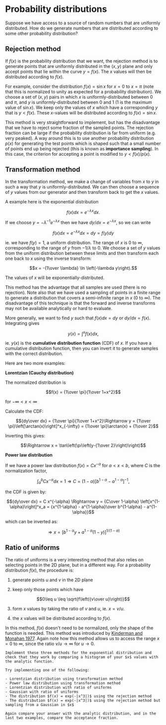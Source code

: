 # Probability distributions

Suppose we have access to a source of random numbers that are uniformly distributed. How do we generate numbers that are distributed according to some other probability distribution?

## Rejection method

If $f(x)$ is the probability distribution that we want, the rejection method is to generate points that are uniformly distributed in the $(x,y)$ plane and only accept points that lie within the curve $y=f(x)$. The $x$ values will then be distributed according to $f(x)$. 

For example, consider the distribution $f(x)=\sin x$ for $x=0$ to $x=\pi$ (note that this is normalized to unity as expected for a probability distribution). We choose a set of $(x,y)$ pairs in which $x$ is uniformly-distributed between $0$ and $\pi$, and $y$ is uniformly-distributed between $0$ and $1$ ($1$ is the maximum value of $\sin x$). We keep only the values of $x$ which have a corresponding $y$ that is $y < f(x)$. These $x$-values will be distributed according to $f(x)=\sin x$.

This method is very straightforward to implement, but has the disadvantage that we have to reject some fraction of the sampled points. The rejection fraction can be large if the probability distribution is far from uniform (e.g. very peaked). A way around this is to use another probability distribution $p(x)$ for generating the test points which is shaped such that a small number of points end up being rejected (this is known as **importance sampling**). In this case, the criterion for accepting a point is modified to $y < f(x)/p(x)$.

## Transformation method

In the transformation method, we make a change of variables from $x$ to $y$ in such a way that $y$ is uniformly-distributed. We can then choose a sequence of $y$ values from our generator and then transform back to get the $x$ values.

A example here is the exponential distribution 

$$f(x)dx = e^{-\lambda x} dx.$$

If we choose $y = -\lambda^{-1} e^{-\lambda x}$ then we have $dy/dx = e^{-\lambda x}$, so we can write 

$$ f(x) dx = e^{-\lambda x} dx = dy = f(y) dy$$

ie. we have $f(y) = 1$, a uniform distribution. The range of $x$ is $0$ to $\infty$, corresponding to the range of $y$ from $-1/\lambda$ to $0$. We choose a set of $y$ values from the uniform distribution between these limits and then transform each one back to $x$ using the inverse transform:

$$x = -{1\over \lambda} \ln \left(-\lambda y\right).$$

The values of $x$ will be exponentially-distributed.

This method has the advantage that all samples are used (there is no rejection). Note also that we have used a sampling of points in a finite range to generate a distribution that covers a semi-infinite range in $x$ ($0$ to $\infty$).
The disadvantage of this technique is that the forward and inverse transforms may not be available analytically or hard to evaluate.

More generally, we want to find $y$ such that $f(x) dx = dy$ or $dy/dx = f(x)$. Integrating gives

$$y(x) = \int^x f(x) dx,$$ 

ie. $y(x)$ is the **cumulative distribution function** (CDF) of $x$. If you have a cumulative distribution function, then you can invert it to generate samples with the correct distribution.

Here are two more examples:

**Lorentzian (Cauchy distribution)**

The normalized distribution is 

$$f(x) = {1\over \pi}{1\over 1+x^2}$$

for $-\infty < x < \infty$

Calculate the CDF:

$${dy\over dx} = {1\over \pi}{1\over 1+x^2}\Rightarrow y = {1\over \pi}\left[\arctan(x)\right]^x_{-\infty} = {1\over \pi}\arctan(x) + {1\over 2}$$

Inverting this gives:

$$\Rightarrow x = \tan\left(\pi\left(y-{1\over 2}\right)\right)$$

**Power law distribution**

If we have a power law distribution $f(x) = C x^{-\alpha}$ for $a < x < b$, where $C$ is the normalization factor,

$$\int_a^b C x^{-\alpha} dx = 1\Rightarrow C = (1-\alpha)\left[b^{1-\alpha}-a^{1-\alpha}\right]^{-1},$$

the CDF is given by:

$${dy\over dx} = C x^{-\alpha} \Rightarrow y = {C\over 1-\alpha} \left[x^{1-\alpha}\right]^x_a  = {x^{1-\alpha} - a^{1-\alpha}\over b^{1-\alpha} - a^{1-\alpha}}$$

which can be inverted as:

$$\Rightarrow x =  \left[b^{1-\alpha}y + a^{1-\alpha} (1-y)\right]     ^{1/(1-\alpha)}$$


## Ratio of uniforms

The ratio of uniforms is a very interesting method that also relies on selecting points in the 2D plane, but in a different way. For a probability distribution $f(x)$, the procedure is:

1. generate points $u$ and $v$ in the 2D plane

2. keep only those points which have 

$$0\leq u \leq \sqrt{f\left({v\over u}\right)}$$

3. form $x$ values by taking the ratio of $v$ and $u$, ie. $x=v/u$.

4. the $x$ values will be distributed according to $f(x)$.

In this method, $f(x)$ doesn't need to be normalized, only the shape of the function is needed.  This method was introduced by [Kinderman and Monahan 1977](https://dl.acm.org/doi/pdf/10.1145/355744.355750). 
Again note how this method allows us to access the range $x=0$ to $\infty$, since the ratio $v/u\rightarrow \infty$ for $u\rightarrow 0$. 

```{admonition} Exercise:
Implement these three methods for the exponential distribution and check that they work by comparing a histogram of your $x$ values with the analytic function.
```


```{admonition} Exercise:
Try implementing one of the following:

- Lorentzian distribution using transformation method
- Power law distribution using transformation method
- Lorentzian distribution with ratio of uniforms
- Gaussian with ratio of uniforms
- The distribution $f(x) = exp(-|x^3|)$ using the rejection method
- The distribution $f(x) = exp(-|x^3|)$ using the rejection method but sampling from a Gaussian in $x$

Again compare your answer with the analytic distribution, and in the last two examples, compare the acceptance fraction.

```